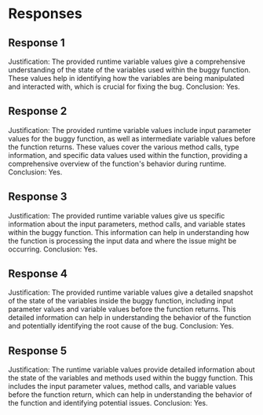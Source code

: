 # Responses
## Response 1
Justification: The provided runtime variable values give a comprehensive understanding of the state of the variables used within the buggy function. These values help in identifying how the variables are being manipulated and interacted with, which is crucial for fixing the bug.
Conclusion: Yes.

## Response 2
Justification: The provided runtime variable values include input parameter values for the buggy function, as well as intermediate variable values before the function returns. These values cover the various method calls, type information, and specific data values used within the function, providing a comprehensive overview of the function's behavior during runtime.
Conclusion: Yes.

## Response 3
Justification: The provided runtime variable values give us specific information about the input parameters, method calls, and variable states within the buggy function. This information can help in understanding how the function is processing the input data and where the issue might be occurring.
Conclusion: Yes.

## Response 4
Justification: The provided runtime variable values give a detailed snapshot of the state of the variables inside the buggy function, including input parameter values and variable values before the function returns. This detailed information can help in understanding the behavior of the function and potentially identifying the root cause of the bug.
Conclusion: Yes.

## Response 5
Justification: The runtime variable values provide detailed information about the state of the variables and methods used within the buggy function. This includes the input parameter values, method calls, and variable values before the function return, which can help in understanding the behavior of the function and identifying potential issues.
Conclusion: Yes.

